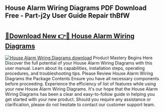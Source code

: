 ## House Alarm Wiring Diagrams PDF Download Free - Part-j2y User Guide Repair thBfW

# <h2><a href="http://dfmweo6.blite.top/?on=House+Alarm+Wiring+Diagrams">🔗Download New 👉🔴 House Alarm Wiring Diagrams</a></h2>

[![House Alarm Wiring Diagrams download](https://i.imgur.com/lujVjoI.png)](http://dfmweo6.blite.top/?on=House+Alarm+Wiring+Diagrams)
Product Mastery Begins Here Discover the full potential of your House Alarm Wiring Diagrams with this user manual. Learn about its capabilities, installation steps, operating procedures, and troubleshooting tips. Please Review House Alarm Wiring Diagrams the Package Contents Ensure you have all necessary components before proceeding. Experience the efficiency of list of features while using your new House Alarm Wiring Diagrams. It's our hope that the House Alarm Wiring Diagrams has been a clear and easy-to-follow guide in helping you get started with your new product. Should you require any assistance or clarification, please do not hesitate to contact our customer support team.
